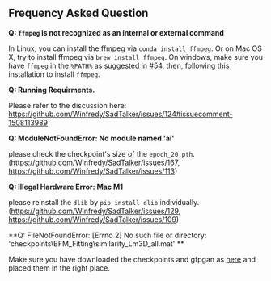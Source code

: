 
## Frequency Asked Question

**Q: `ffmpeg` is not recognized as an internal or external command**

In Linux, you can install the ffmpeg via `conda install ffmpeg`. Or on Mac OS X, try to install ffmpeg via `brew install ffmpeg`. On windows, make sure you have `ffmpeg` in the `%PATH%` as suggested in [#54](https://github.com/Winfredy/SadTalker/issues/54), then, following [this](https://www.geeksforgeeks.org/how-to-install-ffmpeg-on-windows/) installation to install `ffmpeg`.

**Q: Running Requirments.**

Please refer to the discussion here: https://github.com/Winfredy/SadTalker/issues/124#issuecomment-1508113989


**Q: ModuleNotFoundError: No module named 'ai'**

please check the checkpoint's size of the `epoch_20.pth`. (https://github.com/Winfredy/SadTalker/issues/167, https://github.com/Winfredy/SadTalker/issues/113)

**Q: Illegal Hardware Error: Mac M1**

please reinstall the `dlib` by `pip install dlib` individually. (https://github.com/Winfredy/SadTalker/issues/129, https://github.com/Winfredy/SadTalker/issues/109)


**Q: FileNotFoundError: [Errno 2] No such file or directory: 'checkpoints\BFM_Fitting\similarity_Lm3D_all.mat' **

Make sure you have downloaded the checkpoints and gfpgan as [here](https://github.com/Winfredy/SadTalker#-2-download-trained-models) and placed them in the right place. 
